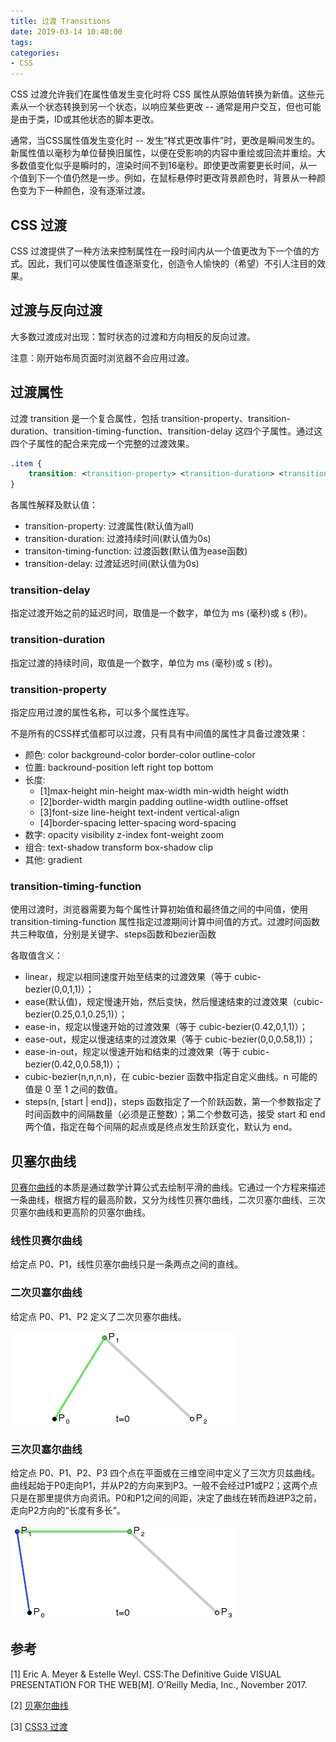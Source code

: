 ```yaml
---
title: 过渡 Transitions
date: 2019-03-14 10:40:00
tags:
categories:
- CSS
---
```


CSS 过渡允许我们在属性值发生变化时将 CSS 属性从原始值转换为新值。这些元素从一个状态转换到另一个状态，以响应某些更改 -- 通常是用户交互，但也可能是由于类，ID或其他状态的脚本更改。

通常，当CSS属性值发生变化时 -- 发生“样式更改事件”时，更改是瞬间发生的。 新属性值以毫秒为单位替换旧属性，以便在受影响的内容中重绘或回流并重绘。大多数值变化似乎是瞬时的，渲染时间不到16毫秒。即使更改需要更长时间，从一个值到下一个值仍然是一步。例如，在鼠标悬停时更改背景颜色时，背景从一种颜色变为下一种颜色，没有逐渐过渡。

## CSS 过渡
CSS 过渡提供了一种方法来控制属性在一段时间内从一个值更改为下一个值的方式。因此，我们可以使属性值逐渐变化，创造令人愉快的（希望）不引人注目的效果。

## 过渡与反向过渡
大多数过渡成对出现：暂时状态的过渡和方向相反的反向过渡。

注意：刚开始布局页面时浏览器不会应用过渡。

## 过渡属性
过渡 transition 是一个复合属性，包括 transition-property、transition-duration、transition-timing-function、transition-delay 这四个子属性。通过这四个子属性的配合来完成一个完整的过渡效果。
```css
.item {
    transition: <transition-property> <transition-duration> <transition-timing-function> <transition-delay>;
}
```
各属性解释及默认值：
- transition-property: 过渡属性(默认值为all)
- transition-duration: 过渡持续时间(默认值为0s)
- transiton-timing-function: 过渡函数(默认值为ease函数)
- transition-delay: 过渡延迟时间(默认值为0s)

### transition-delay
指定过渡开始之前的延迟时间，取值是一个数字，单位为 ms (毫秒)或 s (秒)。

### transition-duration
指定过渡的持续时间，取值是一个数字，单位为 ms (毫秒)或 s (秒)。

### transition-property
指定应用过渡的属性名称，可以多个属性连写。

不是所有的CSS样式值都可以过渡，只有具有中间值的属性才具备过渡效果：
- 颜色: color background-color border-color outline-color
- 位置: backround-position left right top bottom
- 长度: 
  - [1]max-height min-height max-width min-width height width
  - [2]border-width margin padding outline-width outline-offset
  - [3]font-size line-height text-indent vertical-align  
  - [4]border-spacing letter-spacing word-spacing
- 数字: opacity visibility z-index font-weight zoom
- 组合: text-shadow transform box-shadow clip
- 其他: gradient


### transition-timing-function
使用过渡时，浏览器需要为每个属性计算初始值和最终值之间的中间值，使用 transition-timing-function 属性指定过渡期间计算中间值的方式。过渡时间函数共三种取值，分别是关键字、steps函数和bezier函数

各取值含义：
- linear，规定以相同速度开始至结束的过渡效果（等于 cubic-bezier(0,0,1,1)）；
- ease(默认值)，规定慢速开始，然后变快，然后慢速结束的过渡效果（cubic-bezier(0.25,0.1,0.25,1)）；
- ease-in，规定以慢速开始的过渡效果（等于 cubic-bezier(0.42,0,1,1)）；
- ease-out，规定以慢速结束的过渡效果（等于 cubic-bezier(0,0,0.58,1)）；
- ease-in-out，规定以慢速开始和结束的过渡效果（等于 cubic-bezier(0.42,0,0.58,1)）；
- cubic-bezier(n,n,n,n)，在 cubic-bezier 函数中指定自定义曲线。n 可能的值是 0 至 1 之间的数值。
- steps(n, [start | end])，steps 函数指定了一个阶跃函数，第一个参数指定了时间函数中的间隔数量（必须是正整数）；第二个参数可选，接受 start 和 end 两个值，指定在每个间隔的起点或是终点发生阶跃变化，默认为 end。


## 贝塞尔曲线
[贝赛尔曲线](http://cubic-bezier.com/)的本质是通过数学计算公式去绘制平滑的曲线。它通过一个方程来描述一条曲线，根据方程的最高阶数，又分为线性贝赛尔曲线，二次贝塞尔曲线、三次贝塞尔曲线和更高阶的贝塞尔曲线。

### 线性贝赛尔曲线
给定点 P0、P1，线性贝塞尔曲线只是一条两点之间的直线。

### 二次贝塞尔曲线
给定点 P0、P1、P2 定义了二次贝塞尔曲线。

![二次贝塞尔曲线](https://github.com/wyhcool/notes/blob/master/Web/CSS%E7%9F%A5%E8%AF%86%E7%82%B9/16_bezier_2.webp)

### 三次贝塞尔曲线
给定点 P0、P1、P2、P3 四个点在平面或在三维空间中定义了三次方贝兹曲线。曲线起始于P0走向P1，并从P2的方向来到P3。一般不会经过P1或P2；这两个点只是在那里提供方向资讯。P0和P1之间的间距，决定了曲线在转而趋进P3之前，走向P2方向的“长度有多长”。

![二次贝塞尔曲线](https://github.com/wyhcool/notes/blob/master/Web/CSS%E7%9F%A5%E8%AF%86%E7%82%B9/16_bezier_3.webp)


## 参考
[1] Eric A. Meyer & Estelle Weyl. CSS:The Definitive Guide VISUAL PRESENTATION FOR THE WEB[M]. O’Reilly Media, Inc., November 2017.

[2] [贝塞尔曲线](https://www.jianshu.com/p/0c9b4b681724)

[3] [CSS3 过渡](https://yq.aliyun.com/articles/624105)